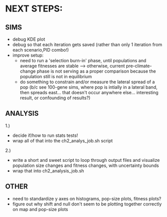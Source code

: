 # NEXT STEPS:

## SIMS
- debug KDE plot
- debug so that each iteration gets saved (rather than only 1 iteration from each scenario,PID combo!)
- improve setup:
  - need to run a 'selection burn-in' phase, until populations and average fitnesses are stable --> otherwise, current pre-climate-change phase is not serving as a proper comparison because the population still is not in equilibrium
  - do something to constrain and/or measure the lateral spread of a pop (b/c see 100-gene sims, where pop is intially in a lateral band, then spreads east... that doesn't occur anywhere else... interesting result, or confounding of results?)

## ANALYSIS
1.)
- decide if/how to run stats tests!
- wrap all of that into the ch2_analys_job.sh script

2.)
- write a short and sweet script to loop through output files and visualize population size changes and fitness changes, with uncertainty bounds
- wrap that into ch2_analysis_job.sh


## OTHER
- need to standardize y axes on histograms, pop-size plots, fitness plots?
- figure out why shift and null don't seem to be plotting together correctly
  on map and pop-size plots

